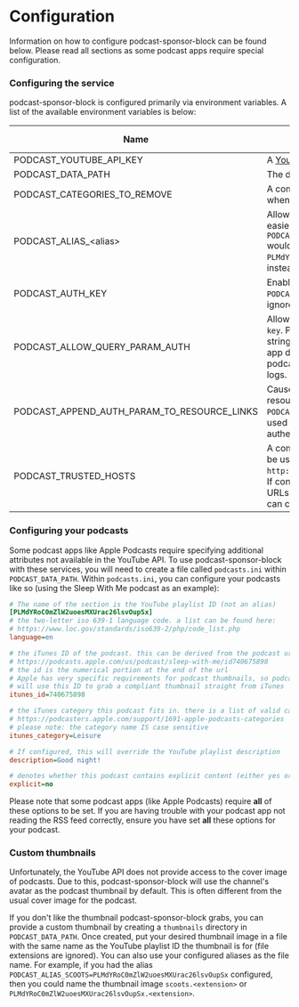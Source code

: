 # Configuration

Information on how to configure podcast-sponsor-block can be found below. Please read all sections as some podcast apps
require special configuration.

### Configuring the service
podcast-sponsor-block is configured primarily via environment variables. A list of the available environment variables
is below:

| Name                                        | Description                                                                                                                                                                                                                                                                                                                                                                                                                                    | Required | Default Value |
|---------------------------------------------|------------------------------------------------------------------------------------------------------------------------------------------------------------------------------------------------------------------------------------------------------------------------------------------------------------------------------------------------------------------------------------------------------------------------------------------------|----------|---------------|
| PODCAST_YOUTUBE_API_KEY                     | A [YouTube API key](https://developers.google.com/youtube/v3/getting-started) used to communicate with the YouTube API                                                                                                                                                                                                                                                                                                                         | Yes      |               |
| PODCAST_DATA_PATH                           | The directory to store data in                                                                                                                                                                                                                                                                                                                                                                                                                 | Yes      |               |
| PODCAST_CATEGORIES_TO_REMOVE                | A comma-seperated list of [SponsorBlock categories](https://github.com/yt-dlp/yt-dlp#sponsorblock-options) to remove when downloading audio                                                                                                                                                                                                                                                                                                    | No       | sponsor       |
| PODCAST_ALIAS_\<alias\>                     | Allows the configuration of aliases to make referencing playlists easier (example: `PODCAST_ALIAS_SCOOTS=PLMdYRoC0mZlW2uoesMXUrac26lsvOupSx` would allow you to reference the playlist `PLMdYRoC0mZlW2uoesMXUrac26lsvOupSx` with the name `scoots` instead)                                                                                                                                                                                    | No       |               |
| PODCAST_AUTH_KEY                            | Enables HTTP basic authentication on the server. `PODCAST_AUTH_KEY` will be used as the password (the username is ignored)                                                                                                                                                                                                                                                                                                                     | No       |               |
| PODCAST_ALLOW_QUERY_PARAM_AUTH              | Allows `PODCAST_AUTH_KEY` to be provided as the query parameter `key`. Please note providing sensitive info as part of the query string [is bad practice](https://owasp.org/www-community/vulnerabilities/Information_exposure_through_query_strings_in_url), so only enable this option if your podcast app does not support HTTP basic authentication. When enabled, podcast-sponsor-block will do its best to redact the key from its logs. | No       | false         |
| PODCAST_APPEND_AUTH_PARAM_TO_RESOURCE_LINKS | Causes the feed generator to include `key=<PODCAST_AUTH_KEY>` in resource links. This can only be enabled if `PODCAST_ALLOW_QUERY_PARAM_AUTH` is enabled, and is intended to be used only when it is required to workaround a lack of authentication support in your podcast app.                                                                                                                                                              | No       | false         |
| PODCAST_TRUSTED_HOSTS                       | A comma-seperated list of trusted `Host` header values that can be used to access podcast-sponsor-block (e.g. `http://192.168.1.43:8081,https://podcasts.ericmedina024.com`). If configured, the `Host` header will be used to create absolute URLs. If not configured, relative URLs will be used instead which can cause issues with some podcast apps.                                                                                      | No       |               |

### Configuring your podcasts

Some podcast apps like Apple Podcasts require specifying additional attributes not available in the YouTube API. To use
podcast-sponsor-block with these services, you will need to create a file called `podcasts.ini` within `PODCAST_DATA_PATH`.
Within `podcasts.ini`, you can configure your podcasts like so (using the Sleep With Me podcast as an example):
```ini
# The name of the section is the YouTube playlist ID (not an alias)
[PLMdYRoC0mZlW2uoesMXUrac26lsvOupSx]
# the two-letter iso 639-1 language code. a list can be found here:
# https://www.loc.gov/standards/iso639-2/php/code_list.php
language=en

# the iTunes ID of the podcast. this can be derived from the podcast url:
# https://podcasts.apple.com/us/podcast/sleep-with-me/id740675898
# the id is the numerical portion at the end of the url
# Apple has very specific requirements for podcast thumbnails, so podcast-sponsor-block
# will use this ID to grab a compliant thumbnail straight from iTunes
itunes_id=740675898

# the iTunes category this podcast fits in. there is a list of valid categories here:
# https://podcasters.apple.com/support/1691-apple-podcasts-categories
# please note: the category name IS case sensitive
itunes_category=Leisure

# If configured, this will override the YouTube playlist description
description=Good night!

# denotes whether this podcast contains explicit content (either yes or no)
explicit=no
```
Please note that some podcast apps (like Apple Podcasts) require **all** of these options to be set. If you are having
trouble with your podcast app not reading the RSS feed correctly, ensure you have set **all** these options for your
podcast.


### Custom thumbnails
Unfortunately, the YouTube API does not provide access to the cover image of podcasts. Due to this,
podcast-sponsor-block will use the channel's avatar as the podcast thumbnail by default. This is often different
from the usual cover image for the podcast.

If you don't like the thumbnail podcast-sponsor-block grabs, you can provide
a custom thumbnail by creating a `thumbnails` directory in `PODCAST_DATA_PATH`. Once created, put your desired
thumbnail image in a file with the same name as the YouTube playlist ID the thumbnail is for (file extensions are
ignored). You can also use your configured aliases as the file name. For example, if you had the alias
`PODCAST_ALIAS_SCOOTS=PLMdYRoC0mZlW2uoesMXUrac26lsvOupSx` configured, then you could name the thumbnail image 
`scoots.<extension>` or `PLMdYRoC0mZlW2uoesMXUrac26lsvOupSx.<extension>`.